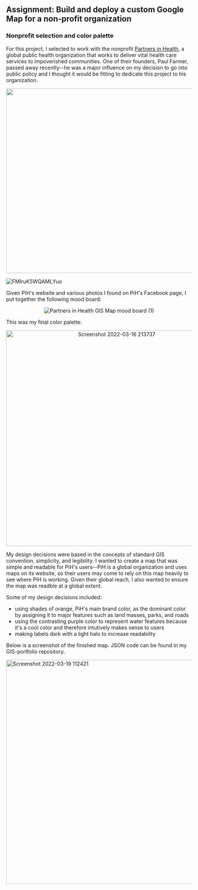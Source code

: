 ## Assignment: Build and deploy a custom Google Map for a non-profit organization

### Nonprofit selection and color palette
For this project, I selected to work with the nonprofit [Partners in Health](https://www.pih.org/), a global public health organization that works to deliver vital health care services to impoverished communities. One of their founders, Paul Farmer, passed away recently--he was a major influence on my decision to go into public policy and I thought it would be fitting to dedicate this project to his organization.

<p align="center">
  <img 
    width="800"
    height="500"
    src="https://user-images.githubusercontent.com/81482638/159127896-67dccc27-4579-4f06-99ca-b3ceeb3ab4e3.jpg"
  >
</p>

![FMIruK5WQAMLYuo](https://user-images.githubusercontent.com/81482638/159127896-67dccc27-4579-4f06-99ca-b3ceeb3ab4e3.jpg)
  
</center>

Given PiH's website and various photos I found on PiH's Facebook page, I put together the following mood board:

<center>
  
![Partners in Health GIS Map mood board (1)](https://user-images.githubusercontent.com/81482638/159128640-94267988-3838-4dee-a898-213232d5d2d7.png)

  </center>
  
This was my final color palette:

<center>

<img width="584" alt="Screenshot 2022-03-16 213737" src="https://user-images.githubusercontent.com/81482638/159128668-3384c3a3-5732-467c-99ff-0d43203ab97f.png">
  
</center>

My design decisions were based in the concepts of standard GIS convention, simplicity, and legibility. I wanted to create a map that was simple and readable for PiH's users--PiH is a global organization and uses maps on its website, so their users may come to rely on this map heavily to see where PiH is working. Given their global reach, I also wanted to ensure the map was readble at a global extent. 

Some of my design decisions included:
+ using shades of orange, PiH's main brand color, as the dominant color by assigning it to major features such as land masses, parks, and roads
+ using the contrasting purple color to represent water features because it's a cool color and therefore intutively makes sense to users
+ making labels dark with a light halo to increase readability

Below is a screenshot of the finished map. JSON code can be found in my GIS-portfolio repository.

<img width="607" alt="Screenshot 2022-03-19 112421" src="https://user-images.githubusercontent.com/81482638/159127931-8c6ea8c4-8066-46b4-8fd8-007a44416e91.png">
